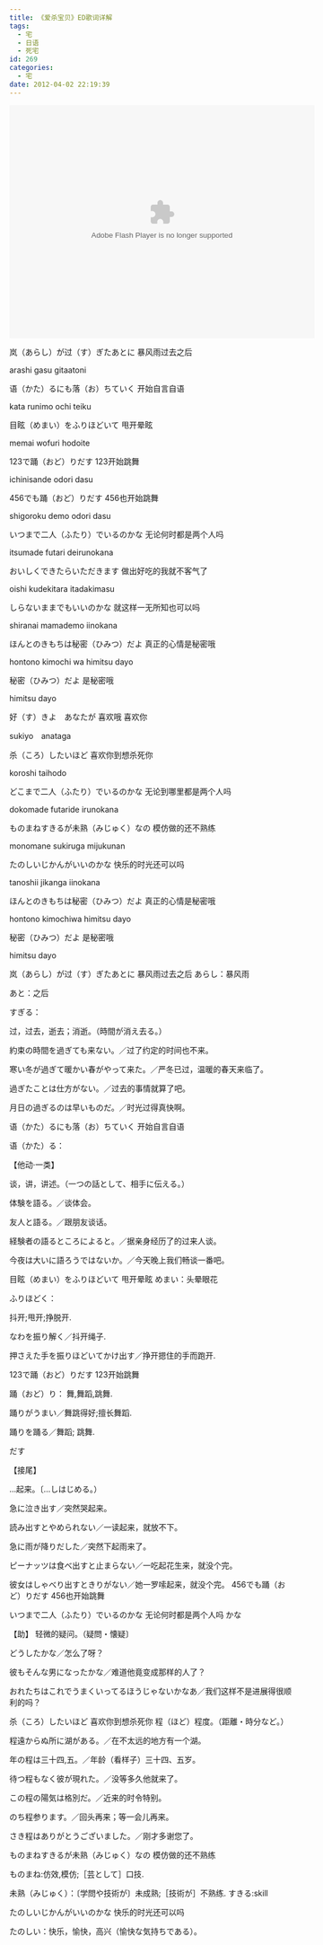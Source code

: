 ```yaml
---
title: 《爱杀宝贝》ED歌词详解
tags:
  - 宅
  - 日语
  - 死宅
id: 269
categories:
  - 宅
date: 2012-04-02 22:19:39
---
```


<embed src="http://static.loli.my/miniloader.swf" type="application/x-shockwave-flash" width="544" height="415"></embed>

岚（あらし）が过（す）ぎたあとに 暴风雨过去之后

arashi gasu gitaatoni

语（かた）るにも落（お）ちていく 开始自言自语

kata runimo ochi teiku

目眩（めまい）をふりほどいて 甩开晕眩

memai wofuri hodoite

123で踊（おど）りだす 123开始跳舞

ichinisande odori dasu

456でも踊（おど）りだす 456也开始跳舞

shigoroku demo odori dasu

いつまで二人（ふたり）でいるのかな 无论何时都是两个人吗

itsumade futari deirunokana

おいしくできたらいただきます 做出好吃的我就不客气了

oishi kudekitara itadakimasu

しらないままでもいいのかな 就这样一无所知也可以吗

shiranai mamademo iinokana

ほんとのきもちは秘密（ひみつ）だよ 真正的心情是秘密哦

hontono kimochi wa himitsu dayo

秘密（ひみつ）だよ 是秘密哦

himitsu dayo

好（す）きよ　あなたが 喜欢哦 喜欢你

sukiyo　anataga

杀（ころ）したいほど 喜欢你到想杀死你

koroshi taihodo

どこまで二人（ふたり）でいるのかな 无论到哪里都是两个人吗

dokomade futaride irunokana

ものまねすきるが未熟（みじゅく）なの 模仿做的还不熟练

monomane sukiruga mijukunan

たのしいじかんがいいのかな 快乐的时光还可以吗

tanoshii jikanga iinokana

ほんとのきもちは秘密（ひみつ）だよ 真正的心情是秘密哦

hontono kimochiwa himitsu dayo

秘密（ひみつ）だよ 是秘密哦

himitsu dayo

岚（あらし）が过（す）ぎたあとに 暴风雨过去之后 あらし：暴风雨

あと：之后

すぎる：

过，过去，逝去；消逝。（時間が消え去る。）

約束の時間を過ぎても来ない。／过了约定的时间也不来。

寒い冬が過ぎて暖かい春がやって来た。／严冬已过，温暖的春天来临了。

過ぎたことは仕方がない。／过去的事情就算了吧。

月日の過ぎるのは早いものだ。／时光过得真快啊。

语（かた）るにも落（お）ちていく 开始自言自语

语（かた）る：

【他动·一类】

谈，讲，讲述。（一つの話として、相手に伝える。）

体験を語る。／谈体会。

友人と語る。／跟朋友谈话。

経験者の語るところによると。／据亲身经历了的过来人谈。

今夜は大いに語ろうではないか。／今天晚上我们畅谈一番吧。

目眩（めまい）をふりほどいて 甩开晕眩 めまい：头晕眼花

ふりほどく：

抖开;甩开;挣脱开.

なわを振り解く／抖开绳子.

押さえた手を振りほどいてかけ出す／挣开摁住的手而跑开.

123で踊（おど）りだす 123开始跳舞

踊（おど）り： 舞,舞蹈,跳舞.

踊りがうまい／舞跳得好;擅长舞蹈.

踊りを踊る／舞蹈; 跳舞.

だす

【接尾】

…起来。〔…しはじめる。）

急に泣き出す／突然哭起来。

読み出すとやめられない／一读起来，就放不下。

急に雨が降りだした／突然下起雨来了。

ピーナッツは食べ出すと止まらない／一吃起花生来，就没个完。

彼女はしゃべり出すときりがない／她一罗嗦起来，就没个完。
456でも踊（おど）りだす 456也开始跳舞

いつまで二人（ふたり）でいるのかな 无论何时都是两个人吗 かな

【助】 轻微的疑问。（疑問・懐疑〕

どうしたかな／怎么了呀？

彼もそんな男になったかな／难道他竟变成那样的人了？

おれたちはこれでうまくいってるほうじゃないかなあ／我们这样不是进展得很顺利的吗？

杀（ころ）したいほど 喜欢你到想杀死你 程（ほど）程度。（距離・時分など。）

程遠からぬ所に湖がある。／在不太远的地方有一个湖。

年の程は三十四,五。／年龄（看样子）三十四、五岁。

待つ程もなく彼が現れた。／没等多久他就来了。

この程の陽気は格別だ。／近来的时令特别。

のち程参ります。／回头再来；等一会儿再来。

さき程はありがとうございました。／刚才多谢您了。

ものまねすきるが未熟（みじゅく）なの 模仿做的还不熟练

ものまね:仿效,模仿;［芸として］口技.

未熟（みじゅく）：〔学問や技術が〕未成熟;［技術が］不熟练.
すきる:skill

たのしいじかんがいいのかな 快乐的时光还可以吗

たのしい：快乐，愉快，高兴（愉快な気持ちである）。